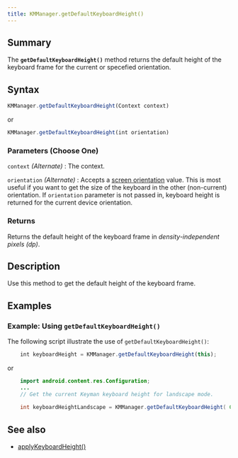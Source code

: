 ```yaml
---
title: KMManager.getDefaultKeyboardHeight()
---
```


## Summary

The **`getDefaultKeyboardHeight()`** method returns the default height of the keyboard frame for the current or specefied orientation.

## Syntax

``` javascript
KMManager.getDefaultKeyboardHeight(Context context)
```
or
``` javascript
KMManager.getDefaultKeyboardHeight(int orientation)
```

### Parameters (Choose One)

`context` _(Alternate)_
:   The context.

`orientation` _(Alternate)_
: Accepts a [screen orientation](https://developer.android.com/training/multiscreen/screensizes#TaskUseOriQuali) value. This is most useful if you want to get the size of the keyboard in the other (non-current) orientation. If `orientation` parameter is not passed in, keyboard height is returned for the current device orientation.

### Returns

Returns the default height of the keyboard frame in *density-independent pixels (dp)*.

## Description

Use this method to get the default height of the keyboard frame.

## Examples

### Example: Using `getDefaultKeyboardHeight()`

The following script illustrate the use of `getDefaultKeyboardHeight()`:

``` javascript
    int keyboardHeight = KMManager.getDefaultKeyboardHeight(this);
```
or
```java
    import android.content.res.Configuration;
    ...
    // Get the current Keyman keyboard height for landscape mode.
    
    int keyboardHeightLandscape = KMManager.getDefaultKeyboardHeight( Configuration.ORIENTATION_LANDSCAPE);
```

## See also

-   [applyKeyboardHeight()](applyKeyboardHeight)

